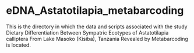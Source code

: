 # eDNA_Astatotilapia_metabarcoding
This is the directory in which the data and scripts associated with the study Dietary Differentiation Between Sympatric Ecotypes of Astatotilapia calliptera From Lake Masoko (Kisiba), Tanzania Revealed by Metabarcoding is located. 
